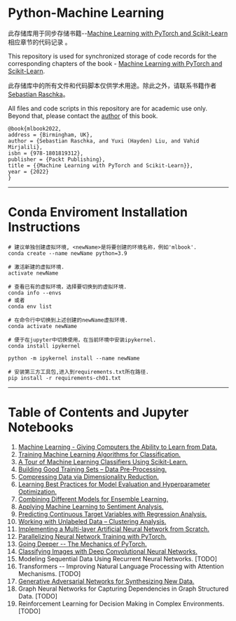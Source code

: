 # Python-Machine Learning

此存储库用于同步存储书籍--[Machine Learning with PyTorch and Scikit-Learn](https://www.amazon.com/Machine-Learning-PyTorch-Scikit-Learn-scikit-learn-ebook-dp-B09NW48MR1/dp/B09NW48MR1/)相应章节的代码记录 。

This repository is used for synchronized storage of code records for the corresponding chapters of the book - [Machine Learning with PyTorch and Scikit-Learn](https://www.amazon.com/Machine-Learning-PyTorch-Scikit-Learn-scikit-learn-ebook-dp-B09NW48MR1/dp/B09NW48MR1/).

此存储库中的所有文件和代码脚本仅供学术用途。除此之外，请联系书籍作者[Sebastian Raschka](https://x.com/rasbt)。

All files and code scripts in this repository are for academic use only. Beyond that, please contact the [author](https://x.com/rasbt) of this book.

```
@book{mlbook2022,  
address = {Birmingham, UK},  
author = {Sebastian Raschka, and Yuxi (Hayden) Liu, and Vahid Mirjalili},  
isbn = {978-1801819312},   
publisher = {Packt Publishing},  
title = {{Machine Learning with PyTorch and Scikit-Learn}},  
year = {2022}  
}
```

---

# Conda Enviroment Installation Instructions

```
# 建议单独创建虚拟环境, <newName>是将要创建的环境名称，例如'mlbook'.
conda create --name newName python=3.9

# 激活新建的虚拟环境.
activate newName

# 查看已有的虚拟环境，选择要切换到的虚拟环境.
conda info --envs
# 或者
conda env list

# 在命令行中切换到上述创建的newName虚拟环境.
conda activate newName

# 便于在jupyter中切换使用，在当前环境中安装ipykernel.
conda install ipykernel

python -m ipykernel install --name newName

# 安装第三方工具包,进入到requirements.txt所在路径.
pip install -r requirements-ch01.txt
```

---

# Table of Contents and Jupyter Notebooks

1. [Machine Learning - Giving Computers the Ability to Learn from Data.](https://nbviewer.jupyter.org/urls/raw.githubusercontent.com/YaoXiao-CS/Python-MachineLearning/main/Chapter-01.ipynb)
2. [Training Machine Learning Algorithms for Classification.](https://nbviewer.jupyter.org/urls/raw.githubusercontent.com/YaoXiao-CS/Python-MachineLearning/main/Chapter-02.ipynb)
3. [A Tour of Machine Learning Classifiers Using Scikit-Learn.](https://nbviewer.jupyter.org/urls/raw.githubusercontent.com/YaoXiao-CS/Python-MachineLearning/main/Chapter-03.ipynb)
4. [Building Good Training Sets – Data Pre-Processing.](https://nbviewer.jupyter.org/urls/raw.githubusercontent.com/YaoXiao-CS/Python-MachineLearning/main/Chapter-04.ipynb)
5. [Compressing Data via Dimensionality Reduction.](https://nbviewer.jupyter.org/urls/raw.githubusercontent.com/YaoXiao-CS/Python-MachineLearning/main/Chapter-05.ipynb)
6. [Learning Best Practices for Model Evaluation and Hyperparameter Optimization.](https://nbviewer.jupyter.org/urls/raw.githubusercontent.com/YaoXiao-CS/Python-MachineLearning/main/Chapter-06.ipynb)
7. [Combining Different Models for Ensemble Learning.](https://nbviewer.jupyter.org/urls/raw.githubusercontent.com/YaoXiao-CS/Python-MachineLearning/main/Chapter-07.ipynb)
8. [Applying Machine Learning to Sentiment Analysis.](https://nbviewer.jupyter.org/urls/raw.githubusercontent.com/YaoXiao-CS/Python-MachineLearning/main/Chapter-08.ipynb)
9. [Predicting Continuous Target Variables with Regression Analysis.](https://nbviewer.jupyter.org/urls/raw.githubusercontent.com/YaoXiao-CS/Python-MachineLearning/main/Chapter-09.ipynb)
10. [Working with Unlabeled Data – Clustering Analysis.](https://nbviewer.jupyter.org/urls/raw.githubusercontent.com/YaoXiao-CS/Python-MachineLearning/main/Chapter-10.ipynb)
11. [Implementing a Multi-layer Artificial Neural Network from Scratch.](https://nbviewer.jupyter.org/urls/raw.githubusercontent.com/YaoXiao-CS/Python-MachineLearning/main/Chapter-11.ipynb)
12. [Parallelizing Neural Network Training with PyTorch.](https://nbviewer.jupyter.org/urls/raw.githubusercontent.com/YaoXiao-CS/Python-MachineLearning/main/Chapter-12.ipynb)
13. [Going Deeper -- The Mechanics of PyTorch.](https://nbviewer.jupyter.org/urls/raw.githubusercontent.com/YaoXiao-CS/Python-MachineLearning/main/Chapter-13.ipynb)
14. [Classifying Images with Deep Convolutional Neural Networks.](https://nbviewer.jupyter.org/urls/raw.githubusercontent.com/YaoXiao-CS/Python-MachineLearning/main/Chapter-14.ipynb) 
15. Modeling Sequential Data Using Recurrent Neural Networks. [TODO]
16. Transformers -- Improving Natural Language Processing with Attention Mechanisms. [TODO]
17. [Generative Adversarial Networks for Synthesizing New Data.](https://nbviewer.jupyter.org/urls/raw.githubusercontent.com/YaoXiao-CS/Python-MachineLearning/main/Chapter-17.ipynb)
18. Graph Neural Networks for Capturing Dependencies in Graph Structured Data. [TODO]
19. Reinforcement Learning for Decision Making in Complex Environments. [TODO]
